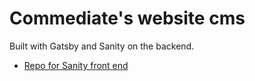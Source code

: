 # Commediate's website cms

Built with Gatsby and Sanity on the backend.

- [Repo for Sanity front end](https://github.com/scowley101/commediate-frontend)

